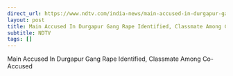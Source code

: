 ```yaml
---
direct_url: https://www.ndtv.com/india-news/main-accused-in-durgapur-gang-rape-identified-classmate-among-co-accused-9529571#publisher=newsstand
layout: post
title: Main Accused In Durgapur Gang Rape Identified, Classmate Among Co-Accused
subtitle: NDTV
tags: []
---
```


Main Accused In Durgapur Gang Rape Identified, Classmate Among Co-Accused
